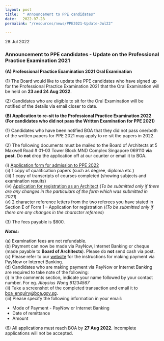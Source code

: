 ```yaml
---
layout: post
title:  " Announcement to PPE candidates"
date:   2022-07-28
permalink: "/resources/news/PPE2021-Update-Jul22"

---
```

28 Jul 2022

### **Announcement to PPE candidates - Update on the Professional Practice Examination 2021**

**(A) Professional Practice Examination 2021 Oral Examination**

(1) The Board would like to update the PPE candidates who have signed up for the Professional Practice Examination 2021 that the Oral Examination will be held on **23 and 24 Aug 2022**.<br/>

(2) Candidates who are eligible to sit for the Oral Examination will be notified of the details via email closer to date. <br/>  

**(B) Application to re-sit to the Professional Practice Examination 2022 (For candidates who did not pass the Written Examination for PPE 2021)** 

(1) Candidates who have been notified BOA that they did not pass one/both of the written papers for PPE 2021 may apply to re-sit the papers in 2022.<br/>  

(2) The following documents must be mailed to the Board of Architects at 5 Maxwell Road # 01-03 Tower Block MND Complex Singapore 069110 **via post**. Do **not** drop the application off at our counter or email it to BOA. <br/>  

(i) [Application form for admission to PPE 2022]({{site.baseurl}}/forms/Application_form_for_PPE_2022.pdf) <br/> 
(ii) 1 copy of qualification papers (such as degree, diploma etc.) <br/>
(iii) 1 copy of transcripts of courses completed (showing subjects and examination results) <br/>
(iv) [Application for registration as an Architect]({{site.baseurl}}/files/form_1_application_for_registration.pdf) (_To be submitted only if there are any changes in the particulars of the form which was submitted in 2021_)<br/>
(v) 2 character reference letters from the two referees you have stated in Section E of Form 1 – Application for registration (_(To be submitted only if there are any changes in the character referees_)<br/>

(3) The fees payable is $600. <br/>

_**Notes:**_ <br/>

(a) Examination fees are not refundable. <br/>
(b) Payment can now be made via PayNow, Internet Banking or cheque (made payable to **Board of Architects**). Please do **not** send cash via post. <br/>
(c) Please refer to our [website](https://www.boa.gov.sg/files/Instructions_PayNow_Internet_Banking.pdf) for the instructions for making payment via PayNow or Internet Banking.<br/> 
(d) Candidates who are making payment via PayNow or Internet Banking are required to take note of the following: <br/>
(i) In the comments section, indicate your name followed by your contact number. For eg. _Aloysius Wong 91234567_<br/> 
(ii) Take a screenshot of the completed transaction and email it to boa_enquiry@boa.gov.sg. <br/>
(iii) Please specify the following information in your email: <br/>
* Mode of Payment - PayNow or Internet Banking<br/>
* Date of remittance<br/> 
* Amount<br/>

(6) All applications must reach BOA by **27 Aug 2022**. Incomplete applications will not be accepted.
